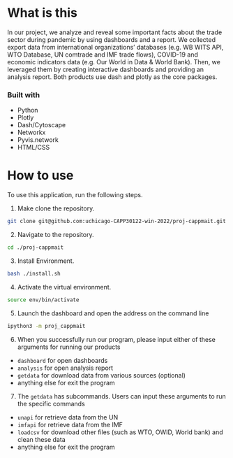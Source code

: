 # What is this

In our project, we analyze and reveal some important facts about the trade 
sector during pandemic by using dashboards and a report. We collected export 
data from international organizations’ databases (e.g. WB WITS API, 
WTO Database, UN comtrade and IMF trade flows), COVID-19 and economic 
indicators data (e.g. Our World in Data & World Bank). Then, we leveraged them 
by creating interactive dashboards and providing an analysis report. 
Both products use dash and plotly as the core packages. 

### Built with
* Python
* Plotly
* Dash/Cytoscape
* Networkx
* Pyvis.network
* HTML/CSS

# How to use
To use this application, run the following steps.

1. Make clone the repository.
```sh
git clone git@github.com:uchicago-CAPP30122-win-2022/proj-cappmait.git
```
2. Navigate to the repository.
```sh
cd ./proj-cappmait
```
3. Install Environment.
```sh
bash ./install.sh
```
4. Activate the virtual environment.
```sh
source env/bin/activate
```
5. Launch the dashboard and open the address on the command line
```sh
ipython3 -m proj_cappmait
```
6. When you successfully run our program, please input either of these arguments
for running our products
 - `dashboard` for open dashboards
 - `analysis` for open analysis report
 - `getdata` for download data from various sources (optional)
 - anything else for exit the program

7. The `getdata` has subcommands. Users can input these arguments to 
run the specific commands
 - `unapi` for retrieve data from the UN
  - `imfapi` for retrieve data from the IMF
 - `loadcsv` for download other files (such as WTO, OWID, World bank) 
   and clean these data
 - anything else for exit the program